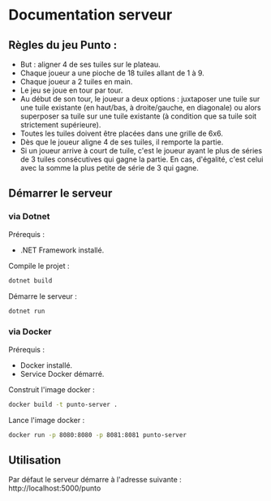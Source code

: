 # Documentation serveur

## Règles du jeu Punto :

- But : aligner 4 de ses tuiles sur le plateau.
- Chaque joueur a une pioche de 18 tuiles allant de 1 à 9.
- Chaque joueur a 2 tuiles en main.
- Le jeu se joue en tour par tour.
- Au début de son tour, le joueur a deux options : juxtaposer une tuile sur une tuile existante (en haut/bas, à droite/gauche, en diagonale) ou alors superposer sa tuile sur une tuile existante (à condition que sa tuile soit strictement supérieure).
- Toutes les tuiles doivent être placées dans une grille de 6x6.
- Dès que le joueur aligne 4 de ses tuiles, il remporte la partie.
- Si un joueur arrive à court de tuile, c'est le joueur ayant le plus de séries de 3 tuiles consécutives qui gagne la partie. En cas, d'égalité, c'est celui avec la somme la plus petite de série de 3 qui gagne.

## Démarrer le serveur 

### via Dotnet

Prérequis :
- .NET Framework installé.

Compile le projet : 
```bash
dotnet build
```

Démarre le serveur :
```bash
dotnet run
```

### via Docker

Prérequis :
- Docker installé.
- Service Docker démarré.

Construit l'image docker :
```bash
docker build -t punto-server .
```

Lance l'image docker :
```bash
docker run -p 8080:8080 -p 8081:8081 punto-server
```

## Utilisation

Par défaut le serveur démarre à l'adresse suivante : 
http://localhost:5000/punto

